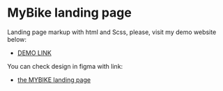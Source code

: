 # MyBike landing page

Landing page markup with html and Scss, please, visit my demo website below:
- [DEMO LINK](https://BudnikOleksii.github.io/MyBike/)

You can check design in figma with link:
- [the MYBIKE landing page](https://www.figma.com/file/Ic3SlZjkATYaS7uTifZAIk/BIKE?node-id=0%3A1)

